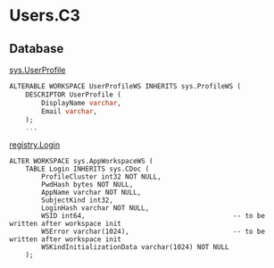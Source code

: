 # Users.C3

## Database

[sys.UserProfile](https://github.com/voedger/voedger/blob/ecb97b1f282e2b1d4e19b1ab0394fa4eacafcbdd/pkg/sys/userprofile.vsql#L4)
```sql
ALTERABLE WORKSPACE UserProfileWS INHERITS sys.ProfileWS (
	DESCRIPTOR UserProfile (
		DisplayName varchar,
        Email varchar,
	);
    ...
```    

[registry.Login](https://github.com/voedger/voedger/blob/ecb97b1f282e2b1d4e19b1ab0394fa4eacafcbdd/pkg/registry/appws.vsql#L6)
```
ALTER WORKSPACE sys.AppWorkspaceWS (
	TABLE Login INHERITS sys.CDoc (
		ProfileCluster int32 NOT NULL,
		PwdHash bytes NOT NULL,
		AppName varchar NOT NULL,
		SubjectKind int32,
		LoginHash varchar NOT NULL,
		WSID int64,                                     -- to be written after workspace init
		WSError varchar(1024),                          -- to be written after workspace init
		WSKindInitializationData varchar(1024) NOT NULL
	);
```